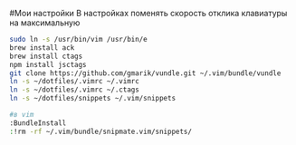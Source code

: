 #Мои настройки
В настройках поменять скорость отклика клавиатуры на максимальную
```bash
sudo ln -s /usr/bin/vim /usr/bin/e
brew install ack
brew install ctags
npm install jsctags
git clone https://github.com/gmarik/vundle.git ~/.vim/bundle/vundle
ln -s ~/dotfiles/.vimrc ~/.vimrc
ln -s ~/dotfiles/.vimrc ~/.ctags
ln -s ~/dotfiles/snippets ~/.vim/snippets

#в vim
:BundleInstall
:!rm -rf ~/.vim/bundle/snipmate.vim/snippets/
```
